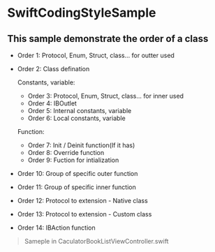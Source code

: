# SwiftCodingStyleSample

## This sample demonstrate the order of a class

* Order 1: Protocol, Enum, Struct, class... for outter used
* Order 2: Class defination

  Constants, variable:
    * Order 3: Protocol, Enum, Struct, class... for inner used
    * Order 4: IBOutlet
    * Order 5: Internal constants, variable
    * Order 6: Local constants, variable

  Function:
    * Order 7: Init / Deinit function(If it has)
    * Order 8: Override function
    * Order 9: Fuction for intialization

* Order 10: Group of specific outer function
* Order 11: Group of specific inner function
* Order 12: Protocol to extension - Native class
* Order 13: Protocol to extension - Custom class
* Order 14: IBAction function


> Sameple in CaculatorBookListViewController.swift
